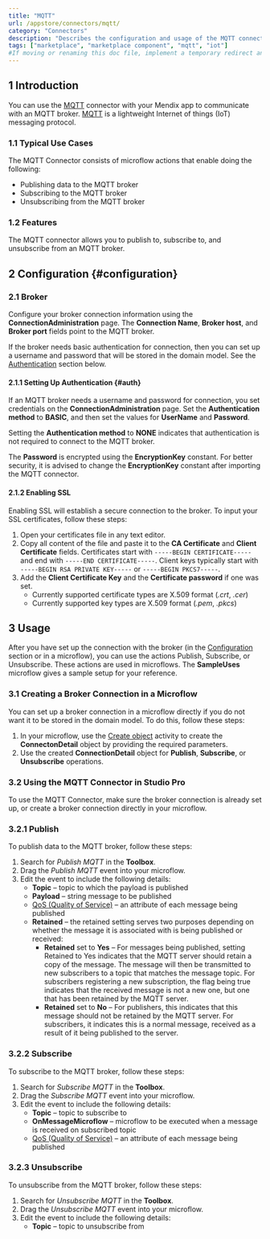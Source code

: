 ```yaml
---
title: "MQTT"
url: /appstore/connectors/mqtt/
category: "Connectors"
description: "Describes the configuration and usage of the MQTT connector, which is available in the Mendix Marketplace."
tags: ["marketplace", "marketplace component", "mqtt", "iot"]
#If moving or renaming this doc file, implement a temporary redirect and let the respective team know they should update the URL in the product. See Mapping to Products for more details. 
---
```


## 1 Introduction

You can use the [MQTT](https://marketplace.mendix.com/link/component/119508) connector with your Mendix app to communicate with an MQTT broker. [MQTT](https://mqtt.org/) is a lightweight Internet of things (IoT) messaging protocol. 

### 1.1 Typical Use Cases

The MQTT Connector consists of microflow actions that enable doing the following:

* Publishing data to the MQTT broker
* Subscribing to the MQTT broker 
* Unsubscribing from the MQTT broker

### 1.2 Features

The MQTT connector allows you to publish to, subscribe to, and unsubscribe from an MQTT broker.

## 2 Configuration {#configuration}

### 2.1 Broker 

Configure your broker connection information using the **ConnectionAdministration** page. The **Connection Name**, **Broker host**, and **Broker port** fields point to the MQTT broker. 

If the broker needs basic authentication for connection, then you can set up a username and password that will be stored in the domain model. See the [Authentication](#auth) section below.

#### 2.1.1 Setting Up Authentication {#auth}

If an MQTT broker needs a username and password for connection, you set credentials on the **ConnectionAdministration** page. Set the **Authentication method** to **BASIC**, and then set the values for **UserName** and **Password**.

Setting the **Authentication method** to **NONE** indicates that authentication is not required to connect to the MQTT broker. 

The **Password** is encrypted using the **EncryptionKey** constant. For better security, it is advised to change the **EncryptionKey** constant after importing the MQTT connector.

#### 2.1.2 Enabling SSL

Enabling SSL will establish a secure connection to the broker. To input your SSL certificates, follow these steps:

1. Open your certificates file in any text editor. 
2. Copy all content of the file and paste it to the **CA Certificate** and **Client Certificate** fields. Certificates start with `-----BEGIN CERTIFICATE-----` and end with `-----END CERTIFICATE-----`. Client keys typically start with `-----BEGIN RSA PRIVATE KEY-----` or `-----BEGIN PKCS7-----`.
3. Add the **Client Certificate Key** and the **Certificate password** if one was set.
    * Currently supported certificate types are X.509 format (*.crt*, *.cer*)
    * Currently supported key types are X.509 format (*.pem*, *.pkcs*)

## 3 Usage

After you have set up the connection with the broker (in the [Configuration](#configuration) section or in a microflow), you can use the actions Publish, Subscribe, or Unsubscribe. These actions are used in microflows. The **SampleUses** microflow gives a sample setup for your reference.

### 3.1 Creating a Broker Connection in a Microflow

You can set up a broker connection in a microflow directly if you do not want it to be stored in the domain model. To do this, follow these steps:

1. In your microflow, use the [Create object](/refguide/create-object/) activity to create the **ConnectonDetail** object by providing the required parameters.
2. Use the created **ConnectionDetail** object for **Publish**, **Subscribe**, or **Unsubscribe** operations.

### 3.2 Using the MQTT Connector in Studio Pro

To use the MQTT Connector, make sure the broker connection is already set up, or create a broker connection directly in your microflow.

### 3.2.1 Publish

To publish data to the MQTT broker, follow these steps:

1. Search for *Publish MQTT* in the **Toolbox**.
2. Drag the *Publish MQTT* event into your microflow.
3. Edit the event to include the following details:
    * **Topic** – topic to which the payload is published
    * **Payload** – string message to be published
    * [QoS (Quality of Service)](https://www.eclipse.org/paho/files/mqttdoc/MQTTClient/html/qos.html) – an attribute of each message being published
    * **Retained** – the retained setting serves two purposes depending on whether the message it is associated with is being published or received:
        * **Retained** set to **Yes** – For messages being published, setting Retained to Yes indicates that the MQTT server should retain a copy of the message. The message will then be transmitted to new subscribers to a topic that matches the message topic. For subscribers registering a new subscription, the flag being true indicates that the received message is not a new one, but one that has been retained by the MQTT server.
        * **Retained** set to **No** – For publishers, this indicates that this message should not be retained by the MQTT server. For subscribers, it indicates this is a normal message, received as a result of it being published to the server.

### 3.2.2 Subscribe

To subscribe to the MQTT broker, follow these steps:

1. Search for *Subscribe MQTT* in the **Toolbox**.
2. Drag the *Subscribe MQTT* event into your microflow.
3. Edit the event to include the following details:
    * **Topic** – topic to subscribe to
    * **OnMessageMicroflow** – microflow to be executed when a message is received on subscribed topic
    * [QoS (Quality of Service)](https://www.eclipse.org/paho/files/mqttdoc/MQTTClient/html/qos.html) – an attribute of each message being published

### 3.2.3 Unsubscribe

To unsubscribe from the MQTT broker, follow these steps:

1. Search for *Unsubscribe MQTT* in the **Toolbox**.
2. Drag the *Unsubscribe MQTT* event into your microflow.
3. Edit the event to include the following details:
    * **Topic** – topic to unsubscribe from

